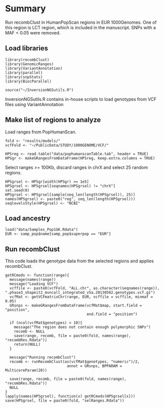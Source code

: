 # Summary

Run recombClust in HumanPopScan regions in EUR 1000Genomes. One of this region is LCT region, which is included in the manuscript. SNPs with a MAF < 0.05 were removed.

## Load libraries

```{r}
library(recombClust)
library(GenomicRanges)
library(VariantAnnotation)
library(parallel)
library(snpStats)
library(BiocParallel)

source("~/InversionNGSutils.R")
```

InversionNGSutils.R contains in-house scripts to load genotypes from VCF files using VariantAnnotation

## Make list of regions to analyze

Load ranges from PopHumanScan.

```{r}
fold <- "results/models/"
vcfFold <- "~/PublicData/STUDY/1000GENOME/VCF/"

HPSreg <- read.table("data/pophumanscanTable.tab", header = TRUE)
HPSgr <- makeGRangesFromDataFrame(HPSreg, keep.extra.columns = TRUE)
```

Select ranges >= 100Kb, discard ranges in chrX and select 25 random regions.

```{r}
HPSgrsel <- HPSgr[width(HPSgr) >= 1e5]
HPSgrsel <- HPSgrsel[seqnames(HPSgrsel) != "chrX"]
set.seed(0)
HPSgrsel <- HPSgrsel[sample(seq_len(length(HPSgrsel)), 25)]
names(HPSgrsel) <- paste0("reg", seq_len(length(HPSgrsel)))
seqlevelsStyle(HPSgrsel) <- "NCBI"
```

## Load ancestry

```{r}
load("data/Samples_Pop1GK.Rdata")
EUR <- samp_pop$name[samp_pop$superpop == "EUR"]
```

## Run recombClust

This code loads the genotype data from the selected regions and applies recombClust.

```{r}
getRCmods <- function(range){
  message(names(range))
  message("Loading VCF")
  vcffile <- paste0(vcfFold, "ALL.chr", as.character(seqnames(range)), ".phase3_shapeit2_mvncall_integrated_v5a.20130502.genotypes.vcf.gz")
  vcfMat <- getVCFmatrixChr(range, EUR, vcffile = vcffile, minmaf = 0.05)
  GRsnps <- makeGRangesFromDataFrame(vcfMat$map, start.field = "position", 
                                     end.field = "position")
  
  if (ncol(vcfMat$genotypes) < 10){
    message("The region does not contain enough polymorphic SNPs")
    recomb <- NULL
    save(range, recomb, file = paste0(fold, names(range), "recombRes.Rdata")) 
    return(NULL)
  }
  
  message("Running recombClust")
  recomb <- runRecombClust(as(vcfMat$genotypes, "numeric")/2, 
                            annot = GRsnps, BPPARAM = MulticoreParam(20))
  
  save(range, recomb, file = paste0(fold, names(range), "recombRes.Rdata")) 
  NULL
}
lapply(names(HPSgrsel), function(x) getRCmods(HPSgrsel[x]))
save(HPSgrsel, file = paste0(fold, "selRanges.Rdata"))
```
